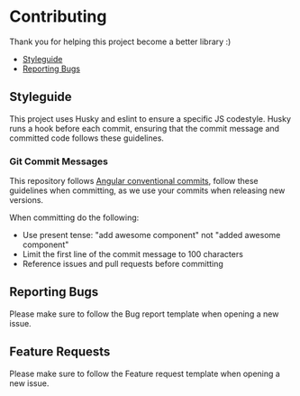 # Contributing

Thank you for helping this project become a better library :)

- [Styleguide](#styleguide)
- [Reporting Bugs](#reporting-bugs)

## Styleguide

This project uses Husky and eslint to ensure a specific JS codestyle.
Husky runs a hook before each commit, ensuring that the commit message and committed code follows these guidelines.

### Git Commit Messages

This repository follows [Angular conventional commits](https://www.conventionalcommits.org/en/v1.0.0-beta.4/), follow these guidelines when committing, as we use your commits when releasing new versions.

When committing do the following:
- Use present tense: "add awesome component" not "added awesome component"
- Limit the first line of the commit message to 100 characters
- Reference issues and pull requests before committing

## Reporting Bugs
Please make sure to follow the Bug report template when opening a new issue.

## Feature Requests
Please make sure to follow the Feature request template when opening a new issue.